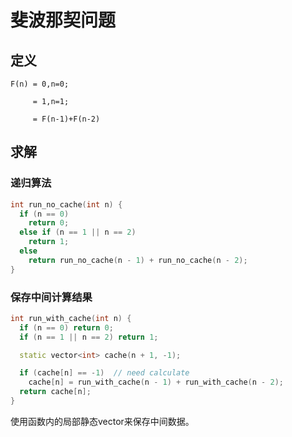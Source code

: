 # 斐波那契问题

## 定义

    F(n) = 0,n=0;

         = 1,n=1;

         = F(n-1)+F(n-2)

## 求解

### 递归算法

```C++
int run_no_cache(int n) {
  if (n == 0)
    return 0;
  else if (n == 1 || n == 2)
    return 1;
  else
    return run_no_cache(n - 1) + run_no_cache(n - 2);
}
```

### 保存中间计算结果

```C++
int run_with_cache(int n) {
  if (n == 0) return 0;
  if (n == 1 || n == 2) return 1;

  static vector<int> cache(n + 1, -1);

  if (cache[n] == -1)  // need calculate
    cache[n] = run_with_cache(n - 1) + run_with_cache(n - 2);
  return cache[n];
}
```
使用函数内的局部静态vector来保存中间数据。